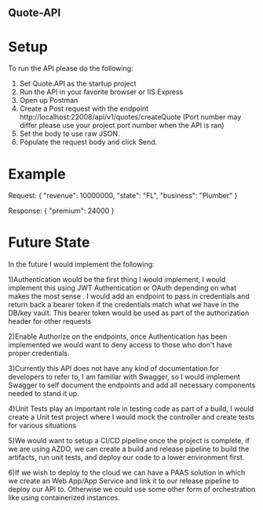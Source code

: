 ## Quote-API


# Setup

To run the API please do the following:

1) Set Quote.API as the startup project
2) Run the API in your favorite browser or IIS Express 
3) Open up Postman
4) Create a Post request with the endpoint http://localhost:22008/api/v1/quotes/createQuote (Port number may differ please use your project port number when the API is ran)
5) Set the body to use raw JSON.
6) Populate the request body and click Send.

# Example
Request:
{
    "revenue": 10000000,
    "state": "FL",
    "business": "Plumber"
}

Response:
{
    "premium": 24000
}


# Future State
In the future I would implement the following:

1)Authentication would be the first thing I would implement, I would implement this using JWT Authentication or OAuth depending on what makes the most sense . I would add an endpoint to pass in credentials and return back a bearer token if the credentials match what we have in the DB/key vault. This bearer token would be used as part of the authorization header for other requests


2)Enable Authorize on the endpoints, once Authentication has been implemented we would want to deny access to those who don't have proper credentials.


3)Currently this API does not have any kind of documentation for developers to refer to, I am familiar with Swagger, so I would implement Swagger to self document the endpoints and add all necessary components needed to stand it up.


4)Unit Tests play an important role in testing code as part of a build, I would create a Unit test project where I would mock the controller and create tests for various situations


5)We would want to setup a CI/CD pipeline once the project is complete, if we are using AZDO, we can create a build and release pipeline to build the artifacts, run unit tests, and deploy our code to a lower environment first.

6)If we wish to deploy to the cloud we can have a PAAS solution in which we create an Web App/App Service and link it to our release pipeline to deploy our API to. Otherwise we could use some other form of orchestration like using containerized instances.
